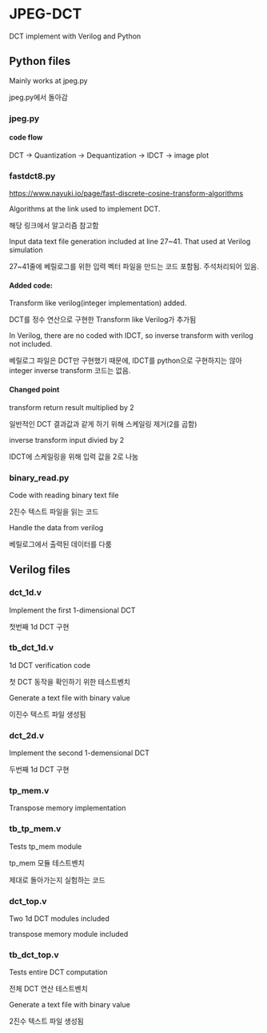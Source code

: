 # JPEG-DCT
DCT implement with Verilog and Python

## Python files
Mainly works at jpeg.py

jpeg.py에서 돌아감
### jpeg.py
#### code flow
DCT -> Quantization -> Dequantization -> IDCT -> image plot
### fastdct8.py
https://www.nayuki.io/page/fast-discrete-cosine-transform-algorithms

Algorithms at the link used to implement DCT. 

해당 링크에서 알고리즘 참고함

Input data text file generation included at line 27~41. That used at Verilog simulation

27~41줄에 베릴로그를 위한 입력 벡터 파일을 만드는 코드 포함됨. 주석처리되어 있음.

#### Added code:
Transform like verilog(integer implementation) added. 

DCT를 정수 연산으로 구현한 Transform like Verilog가 추가됨

In Verilog, there are no coded with IDCT, so inverse transform with verilog not included.

베릴로그 파일은 DCT만 구현했기 때문에, IDCT를 python으로 구현하지는 않아 integer inverse transform 코드는 없음.

#### Changed point
transform return result multiplied by 2

일반적인 DCT 결과값과 같게 하기 위해 스케일링 제거(2를 곱함)

inverse transform input divied by 2

IDCT에 스케일링을 위해 입력 값을 2로 나눔
### binary_read.py
Code with reading binary text file

2진수 텍스트 파일을 읽는 코드

Handle the data from verilog

베릴로그에서 출력된 데이터를 다룸

## Verilog files
### dct_1d.v
Implement the first 1-dimensional DCT

첫번째 1d DCT 구현
### tb_dct_1d.v
1d DCT verification code

첫 DCT 동작을 확인하기 위한 테스트벤치

Generate a text file with binary value

이진수 텍스트 파일 생성됨
### dct_2d.v
Implement the second 1-demensional DCT

두번째 1d DCT 구현
### tp_mem.v
Transpose memory implementation
### tb_tp_mem.v
Tests tp_mem module

tp_mem 모듈 테스트벤치

제대로 돌아가는지 실험하는 코드
### dct_top.v
Two 1d DCT modules included

transpose memory module included
### tb_dct_top.v
Tests entire DCT computation

전체 DCT 연산 테스트벤치

Generate a text file with binary value

2진수 텍스트 파일 생성됨
